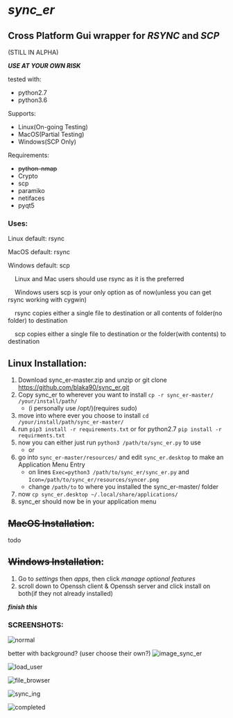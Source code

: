 # **_sync_er_**



## Cross Platform Gui wrapper for **_RSYNC_** and **_SCP_**


(STILL IN ALPHA)

**_USE AT YOUR OWN RISK_**

tested with:
- python2.7
- python3.6

Supports:
- Linux(On-going Testing)
- MacOS(Partial Testing)
- Windows(SCP Only)

Requirements:
- ~~python-nmap~~
- Crypto
- scp
- paramiko
- netifaces
- pyqt5

### Uses:
Linux default: rsync

MacOS default: rsync

Windows default: scp

&nbsp; &nbsp; Linux and Mac users should use rsync as it is the preferred

&nbsp; &nbsp; Windows users scp is your only option as of now(unless you can get rsync working with cygwin)
  
&nbsp; &nbsp; rsync copies either a single file to destination or all contents of folder(no folder) to destination
  
&nbsp; &nbsp; scp copies either a single file to destination or the folder(with contents) to destination

## Linux Installation:
1. Download sync_er-master.zip and unzip or git clone https://github.com/blaka90/sync_er.git
2. Copy sync_er to wherever you want to install `cp -r sync_er-master/ /your/install/path/`
   - (i personally use /opt/)(requires sudo)
3. move into where ever you choose to install `cd /your/install/path/sync_er-master/`
4. run `pip3 install -r requirements.txt` or for python2.7 `pip install -r requirments.txt`
5. now you can either just run `python3 /path/to/sync_er.py` to use
   - or
6. go into `sync_er-master/resources/` and edit `sync_er.desktop` to make an Application Menu Entry
   - on lines `Exec=python3 /path/to/sync_er/sync_er.py` and `Icon=/path/to/sync_er/resources/syncer.png`
   - change `/path/to` to where you installed the sync_er-master/ folder
7. now `cp sync_er.desktop ~/.local/share/applications/`
8. sync_er should now be in your application menu

## ~~MacOS Installation~~:
todo
## ~~Windows Installation~~:
1. Go to _settings_ then _apps_, then click _manage optional features_
2. scroll down to Openssh client & Openssh server and click install on both(if they not already installed)

**_finish this_**

### SCREENSHOTS:

![normal](https://user-images.githubusercontent.com/8757090/55292194-575c7400-53df-11e9-9cf8-915a57a8722e.png)

better with background? (user choose their own?)
![image_sync_er](https://user-images.githubusercontent.com/8757090/55291857-aa342c80-53db-11e9-9479-6f78d3742023.png)

![load_user](https://user-images.githubusercontent.com/8757090/55292196-63e0cc80-53df-11e9-9501-77d210e7a1d5.png)

![file_browser](https://user-images.githubusercontent.com/8757090/55292198-6e9b6180-53df-11e9-901d-58c480552474.png)

![sync_ing](https://user-images.githubusercontent.com/8757090/55292199-72c77f00-53df-11e9-958f-cb461f260f72.png)

![completed](https://user-images.githubusercontent.com/8757090/55292200-74914280-53df-11e9-89ce-b4381b7ff313.png)
